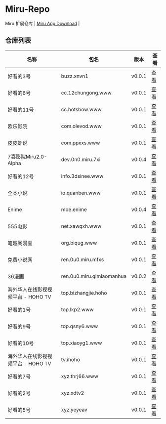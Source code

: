 
# Miru-Repo

Miru 扩展仓库 | [Miru App Download](https://github.com/bizhangjie/repo) |

## 仓库列表
|  名称   | 包名 | 版本 | 查看 |
|  ----   | ---- | --- | ---  |
| 好看的3号 | buzz.xnvn1 | v0.0.1 | [查看](https://github.com/bizhangjie/repo/blob/main/repo/buzz.xnvn1.js) |
| 好看的6号 | cc.12chungong.www | v0.0.1 | [查看](https://github.com/bizhangjie/repo/blob/main/repo/cc.12chungong.www.js) |
| 好看的11号 | cc.hotsbow.www | v0.0.1 | [查看](https://github.com/bizhangjie/repo/blob/main/repo/cc.hotsbow.www.js) |
| 欧乐影院 | com.olevod.www | v0.0.1 | [查看](https://github.com/bizhangjie/repo/blob/main/repo/com.olevod.www.js) |
| 皮皮虾说 | com.ppxxs.www | v0.0.1 | [查看](https://github.com/bizhangjie/repo/blob/main/repo/com.ppxxs.www.js) |
| 7喜影院Miru2.0-Alpha | dev.0n0.miru.7xi | v0.0.4 | [查看](https://github.com/bizhangjie/repo/blob/main/repo/dev.0n0.miru.7xi.js) |
| 好看的12号 | info.3dsinee.www | v0.0.1 | [查看](https://github.com/bizhangjie/repo/blob/main/repo/info.3dsinee.www.js) |
| 全本小说 | io.quanben.www | v0.0.1 | [查看](https://github.com/bizhangjie/repo/blob/main/repo/io.quanben.www.js) |
| Enime | moe.enime | v0.0.4 | [查看](https://github.com/bizhangjie/repo/blob/main/repo/moe.enime.js) |
| 555电影 | net.xawqxh.www | v0.0.1 | [查看](https://github.com/bizhangjie/repo/blob/main/repo/net.xawqxh.www.js) |
| 笔趣阁漫画 | org.biqug.www | v0.0.1 | [查看](https://github.com/bizhangjie/repo/blob/main/repo/org.biqug.www.js) |
| 免费小说网 | ren.0u0.miru.mfxs | v0.0.1 | [查看](https://github.com/bizhangjie/repo/blob/main/repo/ren.0u0.miru.mfxs.js) |
| 36漫画 | ren.0u0.miru.qimiaomanhua | v0.0.2 | [查看](https://github.com/bizhangjie/repo/blob/main/repo/ren.0u0.miru.qimiaomanhua.js) |
| 海外华人在线影视视频平台 - HOHO TV | top.bizhangjie.hoho | v0.0.1 | [查看](https://github.com/bizhangjie/repo/blob/main/repo/top.bizhangjie.hoho.js) |
| 好看的1号 | top.lkp2.www | v0.0.1 | [查看](https://github.com/bizhangjie/repo/blob/main/repo/top.lkp2.www.js) |
| 好看的9号 | top.qsny6.www | v0.0.1 | [查看](https://github.com/bizhangjie/repo/blob/main/repo/top.qsny6.www.js) |
| 好看的10号 | top.xiaoyg1.www | v0.0.1 | [查看](https://github.com/bizhangjie/repo/blob/main/repo/top.xiaoyg1.www.js) |
| 海外华人在线影视视频平台 - HOHO TV | tv.ihoho | v0.0.1 | [查看](https://github.com/bizhangjie/repo/blob/main/repo/tv.ihoho.js) |
| 好看的7号 | xyz.thrj66.www | v0.0.1 | [查看](https://github.com/bizhangjie/repo/blob/main/repo/xyz.thrj66.www.js) |
| 好看的2号 | xyz.xdtv2 | v0.0.1 | [查看](https://github.com/bizhangjie/repo/blob/main/repo/xyz.xdtv2.js) |
| 好看的5号 | xyz.yeyeav | v0.0.1 | [查看](https://github.com/bizhangjie/repo/blob/main/repo/xyz.yeyeav.js) |
